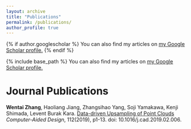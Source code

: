 ```yaml
---
layout: archive
title: "Publications"
permalink: /publications/
author_profile: true
---
```


{% if author.googlescholar %}
  You can also find my articles on <u><a href="{{author.googlescholar}}">my Google Scholar profile</a>.</u>
{% endif %}

{% include base_path %}
You can also find my articles on <u><a href="https://scholar.google.com/citations?user=aUY4_9IAAAAJ&hl=en&authuser=1&oi=ao">my Google Scholar profile</a>.</u>

<!-- {% for post in site.publications reversed %}
  {% include archive-single.html %}
{% endfor %} -->
# Journal Publications 

**Wentai Zhang**, Haoliang Jiang, Zhangsihao Yang, Soji Yamakawa, Kenji Shimada, Levent Burak Kara. [Data-driven Upsampling of Point Clouds](/publications/2009-10-01-paper-title-number-1) _Computer-Aided Design_, 112(2019), p1-13. doi: 10.1016/j.cad.2019.02.006.